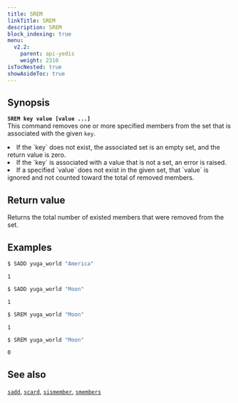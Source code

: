 ```yaml
---
title: SREM
linkTitle: SREM
description: SREM
block_indexing: true
menu:
  v2.2:
    parent: api-yedis
    weight: 2310
isTocNested: true
showAsideToc: true
---
```


## Synopsis

<b>`SREM key value [value ...]`</b><br>
This command removes one or more specified members from the set that is associated with the given `key`.
<li>If the `key` does not exist, the associated set is an empty set, and the return value is zero.</li>
<li>If the `key` is associated with a value that is not a set, an error is raised.</li>
<li>If a specified `value` does not exist in the given set, that `value` is ignored and not counted toward the total of removed members.</li>

## Return value

Returns the total number of existed members that were removed from the set.

## Examples

```sh
$ SADD yuga_world "America"
```

```
1
```

```sh
$ SADD yuga_world "Moon"
```

```
1
```

```sh
$ SREM yuga_world "Moon"
```

```
1
```

```sh
$ SREM yuga_world "Moon"
```

```
0
```

## See also

[`sadd`](../sadd/), [`scard`](../scard/), [`sismember`](../sismember/), [`smembers`](../smembers/)
